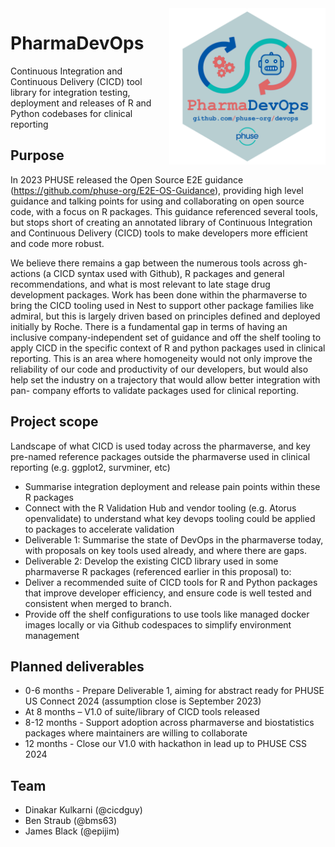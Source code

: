 <img align="right" width="250" height="250" src="https://github.com/phuse-org/devops/blob/main/assets/PharmaDevOps.png?raw=true"> 

# PharmaDevOps

Continuous Integration and Continuous Delivery (CICD) tool library for integration testing,
deployment and releases of R and Python codebases for clinical reporting

## Purpose

In 2023 PHUSE released the Open Source E2E guidance (https://github.com/phuse-org/E2E-OS-Guidance),
providing high level guidance and talking points for using and collaborating on open source code, with a focus
on R packages. This guidance referenced several tools, but stops short of creating an annotated library of
Continuous Integration and Continuous Delivery (CICD) tools to make developers more efficient and code more
robust.

We believe there remains a gap between the numerous tools across gh-actions (a CICD syntax used with
Github), R packages and general recommendations, and what is most relevant to late stage drug development
packages. Work has been done within the pharmaverse to bring the CICD tooling used in Nest to support other
package families like admiral, but this is largely driven based on principles defined and deployed initially by
Roche. There is a fundamental gap in terms of having an inclusive company-independent set of guidance and
off the shelf tooling to apply CICD in the specific context of R and python packages used in clinical reporting.
This is an area where homogeneity would not only improve the reliability of our code and productivity of our
developers, but would also help set the industry on a trajectory that would allow better integration with pan-
company efforts to validate packages used for clinical reporting.

## Project scope

Landscape of what CICD is used today across the pharmaverse, and key pre-named reference
packages outside the pharmaverse used in clinical reporting (e.g. ggplot2, survminer, etc)

- Summarise integration deployment and release pain points within these R packages
- Connect with the R Validation Hub and vendor tooling (e.g. Atorus openvalidate) to understand what key
devops tooling could be applied to packages to accelerate validation
- Deliverable 1: Summarise the state of DevOps in the pharmaverse today, with proposals on key tools
used already, and where there are gaps.
- Deliverable 2: Develop the existing CICD library used in some pharmaverse R packages (referenced
earlier in this proposal) to:
- Deliver a recommended suite of CICD tools for R and Python packages that improve developer
efficiency, and ensure code is well tested and consistent when merged to branch.
- Provide off the shelf configurations to use tools like managed docker images locally or via Github codespaces to simplify environment management

## Planned deliverables

- 0-6 months - Prepare Deliverable 1, aiming for abstract ready for PHUSE US Connect 2024 (assumption
close is September 2023)
- At 8 months – V1.0 of suite/library of CICD tools released
- 8-12 months - Support adoption across pharmaverse and biostatistics packages where maintainers are
willing to collaborate
- 12 months - Close our V1.0 with hackathon in lead up to PHUSE CSS 2024

## Team

- Dinakar Kulkarni (@cicdguy)
- Ben Straub (@bms63)
- James Black (@epijim)

